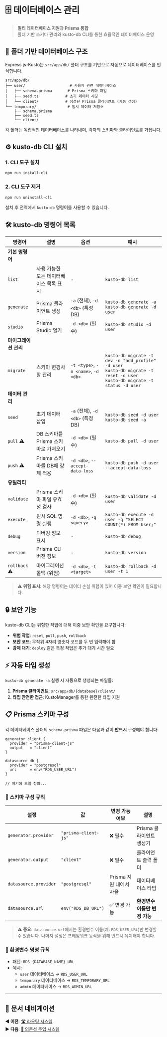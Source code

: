 # 🗄️ 데이터베이스 관리

> **멀티 데이터베이스 지원과 Prisma 통합**  
> 폴더 기반 스키마 관리와 kusto-db CLI를 통한 효율적인 데이터베이스 운영

## 📂 폴더 기반 데이터베이스 구조

Express.js-Kusto는 `src/app/db/` 폴더 구조를 기반으로 자동으로 데이터베이스를 인식합니다.

```
src/app/db/
├── user/                    # 사용자 관련 데이터베이스
│   ├── schema.prisma       # Prisma 스키마 파일
│   ├── seed.ts            # 초기 데이터 시딩
│   └── client/            # 생성된 Prisma 클라이언트 (자동 생성)
└── temporary/              # 임시 데이터 저장소
    ├── schema.prisma
    ├── seed.ts
    └── client/
```

각 폴더는 독립적인 데이터베이스를 나타내며, 각자의 스키마와 클라이언트를 가집니다.

## ⚙️ kusto-db CLI 설치

### 1. CLI 도구 설치
```bash
npm run install-cli
```

### 2. CLI 도구 제거
```bash
npm run uninstall-cli
```

설치 후 전역에서 `kusto-db` 명령어를 사용할 수 있습니다.

## 🛠️ kusto-db 명령어 목록

| 명령어 | 설명 | 옵션 | 예시 |
|--------|------|------|------|
| **기본 명령어** |
| `list` | 사용 가능한 모든 데이터베이스 목록 표시 | - | `kusto-db list` |
| `generate` | Prisma 클라이언트 생성 | `-a` (전체), `-d <db>` (특정 DB) | `kusto-db generate -a`<br>`kusto-db generate -d user` |
| `studio` | Prisma Studio 열기 | `-d <db>` (필수) | `kusto-db studio -d user` |
| **마이그레이션 관리** |
| `migrate` | 스키마 변경사항 관리 | `-t <type>`, `-n <name>`, `-d <db>` | `kusto-db migrate -t dev -n "add_profile" -d user`<br>`kusto-db migrate -t reset -d user`<br>`kusto-db migrate -t status -d user` |
| **데이터 관리** |
| `seed` | 초기 데이터 삽입 | `-a` (전체), `-d <db>` (특정 DB) | `kusto-db seed -d user`<br>`kusto-db seed -a` |
| `pull` ⚠️ | DB 스키마를 Prisma 스키마로 가져오기 | `-d <db>` (필수) | `kusto-db pull -d user` |
| `push` ⚠️ | Prisma 스키마를 DB에 강제 적용 | `-d <db>`, `--accept-data-loss` | `kusto-db push -d user --accept-data-loss` |
| **유틸리티** |
| `validate` | Prisma 스키마 파일 유효성 검사 | `-d <db>` (필수) | `kusto-db validate -d user` |
| `execute` | 원시 SQL 명령 실행 | `-d <db>`, `-q <query>` | `kusto-db execute -d user -q "SELECT COUNT(*) FROM User;"` |
| `debug` | 디버깅 정보 표시 | - | `kusto-db debug` |
| `version` | Prisma CLI 버전 정보 | - | `kusto-db version` |
| `rollback` ⚠️ | 마이그레이션 롤백 (위험) | `-d <db>`, `-t <target>` | `kusto-db rollback -d user -t 1` |

> **⚠️ 위험 표시**: 해당 명령어는 데이터 손실 위험이 있어 이중 보안 확인이 필요합니다.


## 🔒 보안 기능

kusto-db CLI는 위험한 작업에 대해 이중 보안 확인을 요구합니다:

- **위험 작업**: `reset`, `pull`, `push`, `rollback`
- **보안 코드**: 무작위 4자리 영숫자 코드를 두 번 입력해야 함
- **강제 대기**: `deploy` 같은 특정 작업은 추가 대기 시간 필요

## ⚡ 자동 타입 생성

`kusto-db generate -a` 실행 시 자동으로 생성되는 파일들:

1. **Prisma 클라이언트**: `src/app/db/{database}/client/`
2. **타입 안전한 접근**: KustoManager를 통한 완전한 타입 지원


## 📋 Prisma 스키마 구성

각 데이터베이스 폴더의 `schema.prisma` 파일은 다음과 같이 **반드시** 구성해야 합니다:

```prisma
generator client {
  provider = "prisma-client-js"
  output   = "client"
}

datasource db {
  provider = "postgresql"
  url      = env("RDS_USER_URL")
}

// 여기에 모델 정의...
```

### 🔧 스키마 구성 규칙

| 설정 | 값 | 변경 가능 여부 | 설명 |
|------|----|----|------|
| `generator.provider` | `"prisma-client-js"` | ❌ 필수 | Prisma 클라이언트 생성기 |
| `generator.output` | `"client"` | ❌ 필수 | 클라이언트 출력 폴더 |
| `datasource.provider` | `"postgresql"` | Prisma 지원 내에서 자율 | 데이터베이스 타입 |
| `datasource.url` | `env("RDS_DB_URL")` | ✅ 변경 가능 | **환경변수 이름만 변경 가능** |

> **⚠️ 중요**: `datasource.url`에서는 환경변수 이름(예: `RDS_USER_URL`)만 변경할 수 있습니다. 나머지 설정은 프레임워크 동작을 위해 반드시 유지해야 합니다.

### 📌 환경변수 명명 규칙
- 패턴: `RDS_{DATABASE_NAME}_URL`
- 예시: 
  - `user` 데이터베이스 → `RDS_USER_URL`
  - `temporary` 데이터베이스 → `RDS_TEMPORARY_URL`
  - `admin` 데이터베이스 → `RDS_ADMIN_URL`

---

## 📖 문서 네비게이션

**◀️ 이전**: [🛣️ 라우팅 시스템](./02-routing-system.md)  
**▶️ 다음**: [🔌 의존성 주입 시스템](./04-injectable-system.md)
